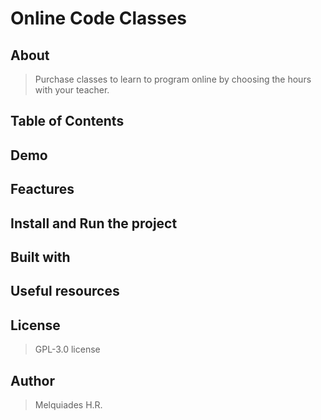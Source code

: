 # Online Code Classes

## About

  > Purchase classes to learn to program online by choosing the hours with your teacher.

## Table of Contents

## Demo

## Feactures

## Install and Run the project

## Built with

## Useful resources

## License

  > GPL-3.0 license

## Author

  > Melquiades H.R.

